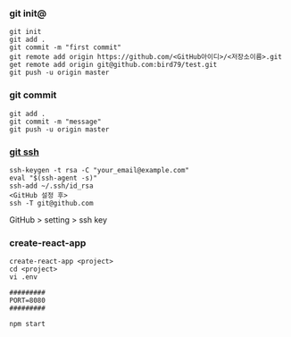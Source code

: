 ### git init@
```
git init
git add .
git commit -m "first commit"
git remote add origin https://github.com/<GitHub아이디>/<저장소이름>.git
get remote add origin git@github.com:bird79/test.git
git push -u origin master
```

### git commit
```
git add .
git commit -m "message"
git push -u origin master
```

### [git ssh](https://hojunpark.wordpress.com/2015/01/06/%EA%B9%83%ED%97%99github%EC%97%90-ssh-%ED%82%A4-%EB%A7%8C%EB%93%A4%EA%B3%A0-%EB%93%B1%EB%A1%9D%ED%95%98%EA%B8%B0/)
```
ssh-keygen -t rsa -C "your_email@example.com"
eval "$(ssh-agent -s)"
ssh-add ~/.ssh/id_rsa
<GitHub 설정 후>
ssh -T git@github.com
```
GitHub > setting > ssh key



### create-react-app
```
create-react-app <project>
cd <project>
vi .env
```
```
#########
PORT=8080
#########
```
```
npm start
```